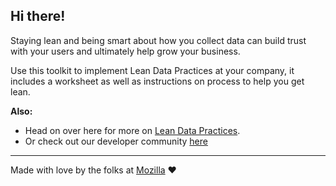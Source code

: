 ## Hi there!

Staying lean and being smart about how you collect data can build trust with your users and ultimately help grow your business.

Use this toolkit to implement Lean Data Practices at your company, it includes a worksheet as well as instructions on process to help you get lean.

**Also:**
+ Head on over here for more on [Lean Data Practices](https://www.mozilla.org/en-US/about/policy/lean-data/).
+ Or check out our developer community [here](https://developer.mozilla.org/en-US)
---



Made with love by the folks at [Mozilla](https://www.mozilla.org/) ❤️